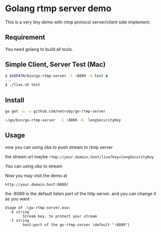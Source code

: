 # Golang rtmp server demo

This is a very tiny demo with rtmp protocol server/client side implement.

## Requirement

You need golang to build all tools. 

## Simple Client, Server Test (Mac)
```bash
$ $GOPATH/bin/go-rtmp-server -l :8089 -k test &
...
$ ./live.sh test
```

## Install

```bash
go get -u -v github.com/netroby/go-rtmp-server

~/go/bin/go-rtmp-server  -l :8089 -k  longSecurityKey
```


## Usage


now you can using obs to push stream to rtmp server


the stream url maybe ```rtmp://your.domain.host/live?key=longSecurityKey```

You can using obs to stream 

Now you may visit the demo at 
```
http://your.domain.host:8089/
```

the :8089 is the default listen port of the http server. and you can change it as you want

```
Usage of .\go-rtmp-server.exe:
  -k string
        Stream key, to protect your stream
  -l string
        host:port of the go-rtmp-server (default ":8089")
```